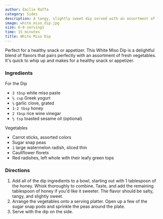 ```yaml
---
author: Emilie Raffa
category: Sides
description: A tangy, slightly sweet dip served with an assortment of fresh vegetables.
image: white_miso_dip.jpg
size: 6-8 servings
time: 15 minutes
title: White Miso Dip
---
```


Perfect for a healthy snack or appetizer. This White Miso Dip is a delightful blend of flavors that pairs perfectly with an assortment of fresh vegetables. It's quick to whip up and makes for a healthy snack or appetizer.

### Ingredients

For the Dip
* `3 tbsp` white miso paste
* `⅓ cup` Greek yogurt
* `¼` garlic clove, grated
* `1-2 tbsp` honey
* `2 tbsp` rice wine vinegar
* `½ tsp` toasted sesame oil (optional)

Vegetables
* Carrot sticks, assorted colors
* Sugar snap peas
* `1` large watermelon radish, sliced thin
* Cauliflower florets
* Red radishes, left whole with their leafy green tops

### Directions

1. Add all of the dip ingredients to a bowl, starting out with 1 tablespoon of the honey. Whisk thoroughly to combine. Taste, and add the remaining tablespoon of honey if you'd like it sweeter. The flavor should be salty, tangy, and slightly sweet.
2. Arrange the vegetables onto a serving platter. Open up a few of the sugar snap pods and sprinkle the peas around the plate.
3. Serve with the dip on the side.